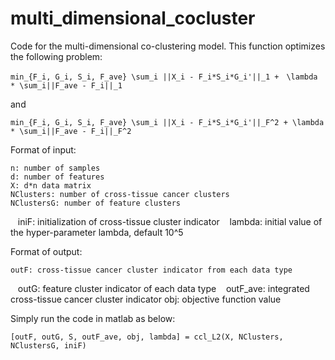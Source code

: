# multi_dimensional_cocluster

Code for the multi-dimensional co-clustering model.
This function optimizes the following problem:

    min_{F_i, G_i, S_i, F_ave} \sum_i ||X_i - F_i*S_i*G_i'||_1 +　\lambda * \sum_i||F_ave - F_i||_1
    
and

    min_{F_i, G_i, S_i, F_ave} \sum_i ||X_i - F_i*S_i*G_i'||_F^2 + \lambda * \sum_i||F_ave - F_i||_F^2

Format of input:

    n: number of samples
    d: number of features
    X: d*n data matrix
    NClusters: number of cross-tissue cancer clusters
    NClustersG: number of feature clusters
    iniF: initialization of cross-tissue cluster indicator
    lambda: initial value of the hyper-parameter lambda, default 10^5

Format of output:

    outF: cross-tissue cancer cluster indicator from each data type
    outG: feature cluster indicator of each data type
    outF_ave: integrated cross-tissue cancer cluster indicator
    obj: objective function value
    
Simply run the code in matlab as below:

    [outF, outG, S, outF_ave, obj, lambda] = ccl_L2(X, NClusters, NClustersG, iniF)
